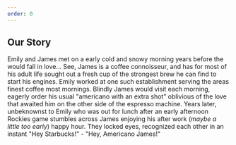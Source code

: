 ```yaml
---
order: 0
---
```

## Our Story

Emily and James met on a early cold and snowy morning years before the would fall in love...
See, James is a coffee connoisseur, and has for most of his adult life sought out a fresh cup of the strongest
brew he can find to start his engines. Emily worked at one such establishment serving the areas finest coffee most mornings. 
Blindly James would visit each morning, eagerly order his usual "americano with an extra shot" oblivious of the love that awaited him on the other side of the espresso machine. 
Years later, unbeknownst to Emily who was out for lunch after an early afternoon Rockies game stumbles across James enjoying his after work (*maybe a little too early*) happy hour. They locked eyes, recognized each other in an instant "Hey Starbucks!" - "Hey, Americano James!"

